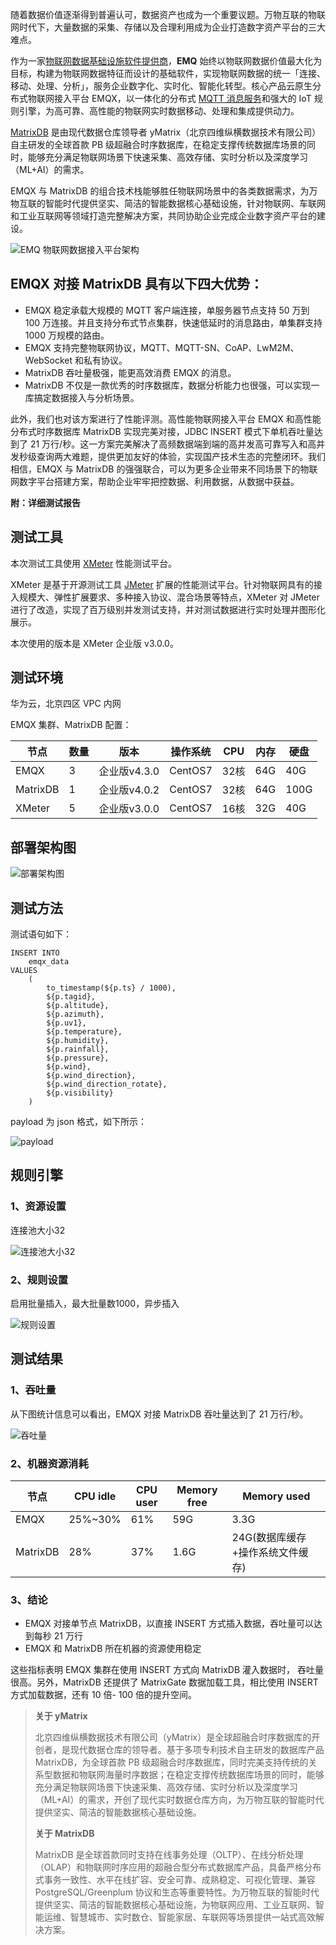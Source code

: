 随着数据价值逐渐得到普遍认可，数据资产也成为一个重要议题。万物互联的物联网时代下，大量数据的采集、存储以及合理利用成为企业打造数字资产平台的三大难点。

作为一家[物联网数据基础设施软件提供商](https://www.emqx.com/zh)，**EMQ** 始终以物联网数据价值最大化为目标，构建为物联网数据特征而设计的基础软件，实现物联网数据的统一「连接、移动、处理、分析」，服务企业数字化、实时化、智能化转型。核心产品云原生分布式物联网接入平台 EMQX，以一体化的分布式 [MQTT 消息服务](https://www.emqx.com/zh/products/emqx)和强大的 IoT 规则引擎，为高可靠、高性能的物联网实时数据移动、处理和集成提供动力。

[MatrixDB](https://www.ymatrix.cn) 是由现代数据仓库领导者 yMatrix（北京四维纵横数据技术有限公司）自主研发的全球首款 PB 级超融合时序数据库，在稳定支撑传统数据库场景的同时，能够充分满足物联网场景下快速采集、高效存储、实时分析以及深度学习（ML+AI）的需求。

EMQX 与 MatrixDB 的组合技术栈能够胜任物联网场景中的各类数据需求，为万物互联的智能时代提供坚实、简洁的智能数据核心基础设施，针对物联网、车联网和工业互联网等领域打造完整解决方案，共同协助企业完成企业数字资产平台的建设。

![EMQ 物联网数据接入平台架构](https://static.emqx.net/images/31113cabcf077ba6e8f4f16eee8a4d83.png)

## EMQX 对接 MatrixDB 具有以下四大优势：

- EMQX 稳定承载大规模的 MQTT 客户端连接，单服务器节点支持 50 万到 100 万连接。并且支持分布式节点集群，快速低延时的消息路由，单集群支持 1000 万规模的路由。
- EMQX 支持完整物联网协议，MQTT、MQTT-SN、CoAP、LwM2M、WebSocket 和私有协议。
- MatrixDB 吞吐量极强，能更高效消费 EMQX 的消息。
- MatrixDB 不仅是一款优秀的时序数据库，数据分析能力也很强，可以实现一库搞定数据接入与分析场景。

此外，我们也对该方案进行了性能评测。高性能物联网接入平台 EMQX 和高性能分布式时序数据库 MatrixDB 实现完美对接，JDBC INSERT 模式下单机吞吐量达到了 21  万行/秒。这一方案完美解决了高频数据端到端的高并发高可靠写入和高并发秒级查询两大难题，提供更加友好的体验，实现国产技术生态的完整闭环。我们相信，EMQX 与 MatrixDB 的强强联合，可以为更多企业带来不同场景下的物联网数字平台搭建方案，帮助企业牢牢把控数据、利用数据，从数据中获益。



**附：详细测试报告**

## 测试工具

本次测试工具使用 [XMeter](https://www.xmeter.net/) 性能测试平台。

XMeter 是基于开源测试工具 [JMeter](https://www.emqx.com/zh/blog/introduction-to-the-open-source-testing-tool-jmeter) 扩展的性能测试平台。针对物联网具有的接入规模大、弹性扩展要求、多种接入协议、混合场景等特点，XMeter 对 JMeter 进行了改造，实现了百万级别并发测试支持，并对测试数据进行实时处理并图形化展示。

本次使用的版本是 XMeter 企业版 v3.0.0。

## 测试环境

华为云，北京四区 VPC 内网

EMQX 集群、MatrixDB 配置：

| 节点     | 数量 | 版本         | 操作系统 | CPU  | 内存 | 硬盘 |
| -------- | ---- | ------------ | -------- | ---- | ---- | ---- |
| EMQX    | 3    | 企业版v4.3.0 | CentOS7  | 32核 | 64G  | 40G  |
| MatrixDB | 1    | 企业版v4.0.2 | CentOS7  | 32核 | 64G  | 100G |
| XMeter   | 5    | 企业版v3.0.0 | CentOS7  | 16核 | 32G  | 40G  |

## 部署架构图

![部署架构图](https://static.emqx.net/images/50a20795245eca1727291d00e98ec5d7.png)

## 测试方法

测试语句如下：

```
INSERT INTO
	emqx_data
VALUES
	(
		to_timestamp(${p.ts} / 1000),
		${p.tagid},
		${p.altitude},
		${p.azimuth},
		${p.uv1},
		${p.temperature},
		${p.humidity},
		${p.rainfall},
		${p.pressure},
		${p.wind},
		${p.wind_direction},
		${p.wind_direction_rotate},
		${p.visibility}
	)
```

payload 为 json 格式，如下所示：

![payload](https://static.emqx.net/images/2814c9c6d0ffe4d585b093fd10ea528f.png)

## 规则引擎

### 1、资源设置

连接池大小32

![连接池大小32](https://static.emqx.net/images/07bff69acb38621487c96f2b6695696c.png)

### 2、规则设置

启用批量插入，最大批量数1000，异步插入

![规则设置](https://static.emqx.net/images/07c9342bf5330dd63fb991f1785bfc3c.png)

## 测试结果

### 1、吞吐量

从下图统计信息可以看出，EMQX 对接 MatrixDB 吞吐量达到了 21 万行/秒。

![吞吐量](https://static.emqx.net/images/823baebd9ea5a10e7498e518467a2b4a.png)

### 2、机器资源消耗

| 节点     | CPU idle | CPU user | Memory free | Memory used                      |
| -------- | -------- | -------- | ----------- | -------------------------------- |
| EMQX    | 25%~30%  | 61%      | 59G         | 3.3G                             |
| MatrixDB | 28%      | 37%      | 1.6G        | 24G(数据库缓存+操作系统文件缓存) |

### 3、结论

- EMQX 对接单节点 MatrixDB，以直接 INSERT 方式插入数据，吞吐量可以达到每秒 21 万行
- EMQX 和 MatrixDB 所在机器的资源使用稳定

这些指标表明 EMQX 集群在使用 INSERT 方式向 MatrixDB 灌入数据时， 吞吐量很高。另外，MatrixDB 还提供了 MatrixGate 数据加载工具，相比使用 INSERT 方式加载数据，还有 10 倍- 100 倍的提升空间。



> **关于 yMatrix**
>
> 北京四维纵横数据技术有限公司（yMatrix）是全球超融合时序数据库的开创者，是现代数据仓库的领导者。基于多项专利技术自主研发的数据库产品 MatrixDB，为全球首款 PB  级超融合时序数据库，同时完美支持传统的关系型数据和物联网海量时序数据；在稳定支撑传统数据库场景的同时，能够充分满足物联网场景下快速采集、高效存储、实时分析以及深度学习（ML+AI）的需求，开创了现代实时数据仓库方向，为万物互联的智能时代提供坚实、简洁的智能数据核心基础设施。
>
> **关于 MatrixDB**
>
> MatrixDB  是全球首款同时支持在线事务处理（OLTP）、在线分析处理（OLAP）和物联网时序应用的超融合型分布式数据库产品，具备严格分布式事务一致性、水平在线扩容、安全可靠、成熟稳定、可视化管理、兼容 PostgreSQL/Greenplum  协议和生态等重要特性。为万物互联的智能时代提供坚实、简洁的智能数据核心基础设施，为物联网应用、工业互联网、智能运维、智慧城市、实时数仓、智能家居、车联网等场景提供一站式高效解决方案。
